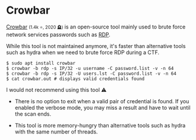 # Crowbar

<div class="row row-cols-lg-2"><div>

[Crowbar](https://github.com/galkan/crowbar) <small>(1.4k ⭐, 2020 🪦)</small> is an open-source tool mainly used to brute force network services passwords such as [RDP](/operating-systems/networking/protocols/rdp.md).

While this tool is not maintained anymore, it's faster than alternative tools such as hydra when we need to brute force RDP during a CTF.

```shell!
$ sudo apt install crowbar
$ crowbar -b rdp -s IP/32 -u username -C password.list -v -n 64
$ crowbar -b rdp -s IP/32 -U users.lst -C password.list -v -n 64
$ cat crowbar.out # displays valid credentials found
```
</div><div>

I would not recommend using this tool ⚠️

* There is no option to exit when a valid pair of credential is found. If you enabled the verbose mode, you may miss a result and have to wait until the scan ends.

* This tool is more memory-hungry than alternative tools such as hydra with the same number of threads.
</div></div>